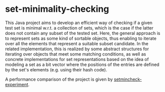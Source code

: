 # set-minimality-checking
This Java project aims to develop an efficient way of checking if a given test set is minimal w.r.t. a collection of sets, which is the case if the latter does not contain any subset of the tested set. Here, the general approach is to represent sets as some kind of sortable objects, thus enabling to iterate over all the elements that represent a suitable subset candidate. 
In the related implementation, this is realized by some abstract structures for iterating over objects that meet some matching conditions, as well as concrete implementations for set representations based on the idea of modeling a set as a bit vector where the positions of the entries are defined by the set's elements (e.g. using their hash code).

A performance comparison of the project is given by [setmincheck-experiment](https://github.com/M-Illich/setmincheck-experiment.git).
